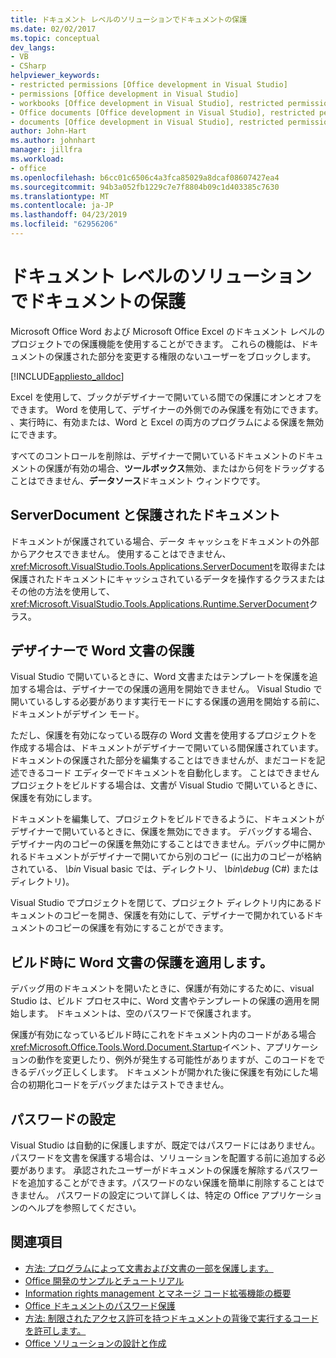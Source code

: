 ```yaml
---
title: ドキュメント レベルのソリューションでドキュメントの保護
ms.date: 02/02/2017
ms.topic: conceptual
dev_langs:
- VB
- CSharp
helpviewer_keywords:
- restricted permissions [Office development in Visual Studio]
- permissions [Office development in Visual Studio]
- workbooks [Office development in Visual Studio], restricted permissions
- Office documents [Office development in Visual Studio], restricted permissions
- documents [Office development in Visual Studio], restricted permissions
author: John-Hart
ms.author: johnhart
manager: jillfra
ms.workload:
- office
ms.openlocfilehash: b6cc01c6506c4a3fca85029a8dcaf08607427ea4
ms.sourcegitcommit: 94b3a052fb1229c7e7f8804b09c1d403385c7630
ms.translationtype: MT
ms.contentlocale: ja-JP
ms.lasthandoff: 04/23/2019
ms.locfileid: "62956206"
---
```

# <a name="document-protection-in-document-level-solutions"></a>ドキュメント レベルのソリューションでドキュメントの保護
  Microsoft Office Word および Microsoft Office Excel のドキュメント レベルのプロジェクトでの保護機能を使用することができます。 これらの機能は、ドキュメントの保護された部分を変更する権限のないユーザーをブロックします。

 [!INCLUDE[appliesto_alldoc](../vsto/includes/appliesto-alldoc-md.md)]

 Excel を使用して、ブックがデザイナーで開いている間での保護にオンとオフをできます。 Word を使用して、デザイナーの外側でのみ保護を有効にできます。 、実行時に、有効または、Word と Excel の両方のプログラムによる保護を無効にできます。

 すべてのコントロールを削除は、デザイナーで開いているドキュメントのドキュメントの保護が有効の場合、**ツールボックス**無効、またはから何をドラッグすることはできません、**データソース**ドキュメント ウィンドウです。

## <a name="serverdocument-and-protected-documents"></a>ServerDocument と保護されたドキュメント
 ドキュメントが保護されている場合、データ キャッシュをドキュメントの外部からアクセスできません。 使用することはできません、<xref:Microsoft.VisualStudio.Tools.Applications.ServerDocument>を取得または保護されたドキュメントにキャッシュされているデータを操作するクラスまたはその他の方法を使用して、<xref:Microsoft.VisualStudio.Tools.Applications.Runtime.ServerDocument>クラス。

## <a name="word-document-protection-in-the-designer"></a>デザイナーで Word 文書の保護
 Visual Studio で開いているときに、Word 文書またはテンプレートを保護を追加する場合は、デザイナーでの保護の適用を開始できません。 Visual Studio で開いているしする必要があります実行モードにする保護の適用を開始する前に、ドキュメントがデザイン モード。

 ただし、保護を有効になっている既存の Word 文書を使用するプロジェクトを作成する場合は、ドキュメントがデザイナーで開いている間保護されています。 ドキュメントの保護された部分を編集することはできませんが、まだコードを記述できるコード エディターでドキュメントを自動化します。 ことはできませんプロジェクトをビルドする場合は、文書が Visual Studio で開いているときに、保護を有効にします。

 ドキュメントを編集して、プロジェクトをビルドできるように、ドキュメントがデザイナーで開いているときに、保護を無効にできます。 デバッグする場合、デザイナー内のコピーの保護を無効にすることはできません。デバッグ中に開かれるドキュメントがデザイナーで開いてから別のコピー (に出力のコピーが格納されている、 *\bin* Visual basic では、ディレクトリ、 *\bin\debug* (C#) またはディレクトリ)。

 Visual Studio でプロジェクトを閉じて、プロジェクト ディレクトリ内にあるドキュメントのコピーを開き、保護を有効にして、デザイナーで開かれているドキュメントのコピーの保護を有効にすることができます。

## <a name="enforce-word-document-protection-on-build"></a>ビルド時に Word 文書の保護を適用します。
 デバッグ用のドキュメントを開いたときに、保護が有効にするために、visual Studio は、ビルド プロセス中に、Word 文書やテンプレートの保護の適用を開始します。 ドキュメントは、空のパスワードで保護されます。

 保護が有効になっているビルド時にこれをドキュメント内のコードがある場合<xref:Microsoft.Office.Tools.Word.Document.Startup>イベント、アプリケーションの動作を変更したり、例外が発生する可能性がありますが、このコードをできるデバッグ正しくします。 ドキュメントが開かれた後に保護を有効にした場合の初期化コードをデバッグまたはテストできません。

## <a name="setting-the-password"></a>パスワードの設定
 Visual Studio は自動的に保護しますが、既定ではパスワードにはありません。 パスワードを文書を保護する場合は、ソリューションを配置する前に追加する必要があります。 承認されたユーザーがドキュメントの保護を解除するパスワードを追加することができます。パスワードのない保護を簡単に削除することはできません。 パスワードの設定について詳しくは、特定の Office アプリケーションのヘルプを参照してください。

## <a name="see-also"></a>関連項目
- [方法: プログラムによって文書および文書の一部を保護します。](../vsto/how-to-programmatically-protect-documents-and-parts-of-documents.md)
- [Office 開発のサンプルとチュートリアル](../vsto/office-development-samples-and-walkthroughs.md)
- [Information rights management とマネージ コード拡張機能の概要](../vsto/information-rights-management-and-managed-code-extensions-overview.md)
- [Office ドキュメントのパスワード保護](../vsto/password-protection-on-office-documents.md)
- [方法: 制限されたアクセス許可を持つドキュメントの背後で実行するコードを許可します。](../vsto/how-to-permit-code-to-run-behind-documents-with-restricted-permissions.md)
- [Office ソリューションの設計と作成](../vsto/designing-and-creating-office-solutions.md)
